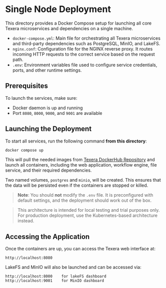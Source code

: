 # Single Node Deployment

This directory provides a Docker Compose setup for launching all core Texera microservices and dependencies on a single machine.

- `docker-compose.yml`: Main file for orchestrating all Texera microservices and third-party dependencies such as PostgreSQL, MinIO, and LakeFS.
- `nginx.conf`: Configuration file for the NGINX reverse proxy. It routes incoming HTTP requests to the correct service based on the request path.
- `.env`: Environment variables file used to configure service credentials, ports, and other runtime settings.

## Prerequisites

To launch the services, make sure:
- Docker daemon is up and running
- Port `8080`, `8000`, `9000`, and `9001` are available

## Launching the Deployment

To start all services, run the following command **from this directory**:

```bash
docker compose up 
```

This will pull the needed images from [Texera DockerHub Repository](https://hub.docker.com/repositories/texera) and launch all containers, including the web application, workflow engine, file service, and their required dependencies.

Two named volumes, `postgres` and `minio`, will be created. This ensures that the data will be persisted even if the containers are stopped or killed.

> **Note**: You should **not** modify the `.env` file. It is preconfigured with default settings, and the deployment should work out of the box.

> This architecture is intended for local testing and trial purposes only. For production deployment, use the Kubernetes-based architecture instead.

## Accessing the Application

Once the containers are up, you can access the Texera web interface at:

```
http://localhost:8080
```

LakeFS and MinIO will also be launched and can be accessed via:

```
http://localhost:8000    for lakeFS dashboard  
http://localhost:9001    for MinIO dashboard
```
